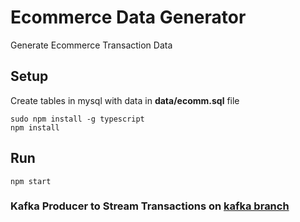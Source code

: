 # Ecommerce Data Generator

Generate Ecommerce Transaction Data

## Setup

Create tables in mysql with data in **data/ecomm.sql** file

```
sudo npm install -g typescript
npm install
```

## Run

```
npm start
```

### Kafka Producer to Stream Transactions on [kafka branch](https://github.com/inf3cti0n95/EcommerceDataGenerator/tree/kafka)
